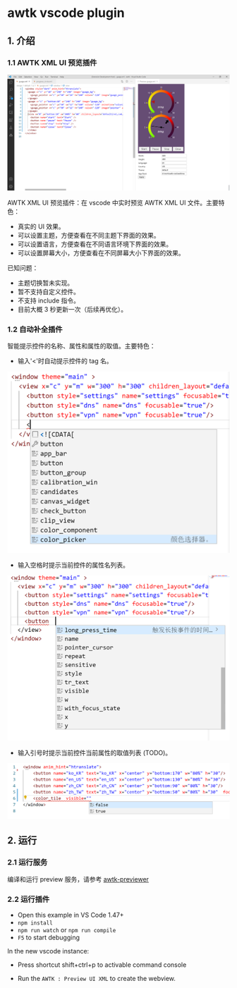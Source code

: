 # awtk vscode plugin

## 1. 介绍

### 1.1 AWTK XML UI 预览插件

![demo](demo.png)

AWTK XML UI 预览插件：在 vscode 中实时预览 AWTK XML UI 文件。主要特色：

* 真实的 UI 效果。
* 可以设置主题，方便查看在不同主题下界面的效果。
* 可以设置语言，方便查看在不同语言环境下界面的效果。
* 可以设置屏幕大小，方便查看在不同屏幕大小下界面的效果。

已知问题：

* 主题切换暂未实现。
* 暂不支持自定义控件。
* 不支持 include 指令。
* 目前大概 3 秒更新一次（后续再优化）。

### 1.2 自动补全插件

智能提示控件的名称、属性和属性的取值。主要特色：

* 输入'<'时自动提示控件的 tag 名。

 ![](docs/images/widget_completion.png)

* 输入空格时提示当前控件的属性名列表。

![](docs/images/prop_name_completion.png)

* 输入引号时提示当前控件当前属性的取值列表 (TODO)。
 
 ![](docs/images/prop_value_completion.png)

## 2. 运行

### 2.1 运行服务

编译和运行 preview 服务，请参考 [awtk-previewer](https://github.com/zlgopen/awtk-previewer)

### 2.2 运行插件

- Open this example in VS Code 1.47+
- `npm install`
- `npm run watch` or `npm run compile`
- `F5` to start debugging

In the new vscode instance:

* Press shortcut shift+ctrl+p to activable command console

* Run the `AWTK : Preview UI XML` to create the webview.
